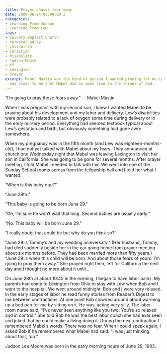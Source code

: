 ```yaml
---
title: Prayer chases fear away
date: 2009-06-24 00:00:00 Z
categories:
- Learning From Judson
- Learning From Lew
tags:
- Calvary Baptist Church
- cerebral palsy
- childbirth
- Christian
- disability
- Judson Moore
- KY
- Lexington
- prayer
excerpt: Mabel Mastin was the kind of person I wanted praying for me in a crisis.  It
  was clear to me that Mabel had on open line to the throne of God.
---
```


“I’m going to pray those fears away.” -- Mabel Mastin

When I was pregnant with my second son, I knew I wanted Mabel to be praying about his development and my labor and delivery. Lew’s disabilities were probably related to a lack of oxygen some time during delivery or in the early nursery period. Everything had seemed textbook typical about Lew’s gestation and birth, but obviously something had gone awry somewhere.

When my pregnancy was in the fifth month (and Lew was eighteen-months-old), I had not yet talked with Mabel about my fears. They announced at church one Wednesday night that Mabel was leaving Lexington to visit her son in California. She was going to be gone for several months. After prayer meeting, I told Mabel I needed to talk with her. We went into one of the Sunday School rooms across from the fellowship hall and I told her what I wanted.

“When is this baby due?”

“June 28th.”

“This baby is going to be born June 29.”

“Oh, I’m sure he won’t wait that long. Second babies are usually early.”

“No. This baby will be born June 29.”

“I really doubt that could be but why do you think so?”

“June 29 is Tommy’s and my wedding anniversary.” (Her husband, Tommy, had died suddenly beside her in the car going home from prayer meeting about six months before. They had been married more than fifty years.) “June 29 is when this child will be born. And about those fears of yours: I’m going to pray them away.” She prayed right then, left for California the next day and I thought no more about it until…

On June 28th at about 10:45 in the evening, I began to have labor pains. My parents had come to Lexington from Ohio to stay with Lew when Bob and I went to the hospital. We went around midnight. Bob and I were very relaxed. In the early stages of labor he read funny stories from Reader’s Digest to me between contractions. At one point Bob clowned around about warming up a bed pan for me by sitting on it. He was  acting very silly. The labor room nurse said, “I’ve never seen anything like you two. You’re so relaxed and in control.” She told Bob he was the best labor coach she had ever seen and joked that he could make a living doing it. During the next contraction I remembered Mabel’s words. There was no fear. When I could speak again, I asked Bob if he remembered what Mabel had said. “I was just thinking about that, too.”

Judson Lee Moore was born in the early morning hours of June 29, 1983.
